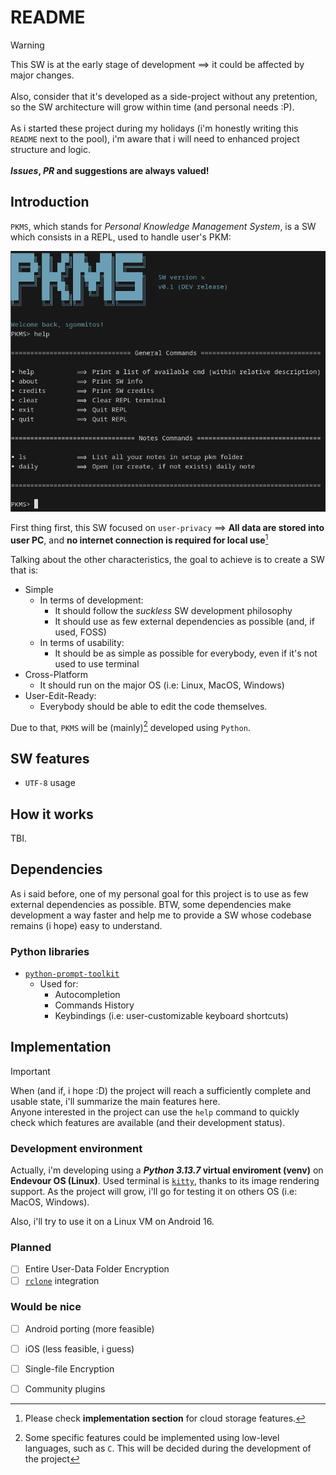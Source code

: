 # README

> [!WARNING] 
> This SW is at the early stage of development ⟹ it could be affected by major changes. <br/><br/>
> Also, consider that it's developed as a side-project without any pretention, so the SW architecture will grow within time (and personal needs :P). <br/><br/>
> As i started these project during my holidays (i'm honestly writing this `README` next to the pool), i'm aware that i will need to enhanced project structure and logic. <br/><br/>
> ***Issues*, *PR* and suggestions are always valued!**

## Introduction

`PKMS`, which stands for *Personal Knowledge Management System*, is a SW which consists in a REPL, used to handle user's PKM:

![](docs/imgs/poc.png)

First thing first, this SW focused on `user-privacy` ⟹ **All data are stored into user PC**, and **no internet connection is required for local use**[^1] 

Talking about the other characteristics, the goal to achieve is to create a SW that is:

- Simple 
    - In terms of development: 
        - It should follow the *suckless* SW development philosophy
        - It should use as few external dependencies as possible (and, if used, FOSS)
    - In terms of usability: 
        - It should be as simple as possible for everybody, even if it's not used to use terminal
- Cross-Platform
    - It should run on the major OS (i.e: Linux, MacOS, Windows)
- User-Edit-Ready:
    - Everybody should be able to edit the code themselves. 

Due to that, `PKMS` will be (mainly)[^2] developed using `Python`.

## SW features

- `UTF-8` usage 

## How it works

TBI.

## Dependencies

As i said before, one of my personal goal for this project is to use as few external dependencies as possible.
BTW, some dependencies make development a way faster and help me to provide a SW whose codebase remains (i hope) easy to understand.

### Python libraries

- [`python-prompt-toolkit`](https://github.com/prompt-toolkit/python-prompt-toolkit)
    - Used for:
        - Autocompletion
        - Commands History
        - Keybindings (i.e: user-customizable keyboard shortcuts)

## Implementation

> [!IMPORTANT]
> When (and if, i hope :D) the project will reach a sufficiently complete and usable state, i'll summarize the main features here. <br/>
> Anyone interested in the project can use the `help` command to quickly check which features are available (and their development status).

### Development environment

Actually, i'm developing using a ***Python 3.13.7* virtual enviroment (venv)** on **Endevour OS (Linux)**. Used terminal is [`kitty`](https://sw.kovidgoyal.net/kitty/), thanks to its image rendering support.
As the project will grow, i'll go for testing it on others OS (i.e: MacOS, Windows).

Also, i'll try to use it on a Linux VM on Android 16.

### Planned

- [ ] Entire User-Data Folder Encryption
- [ ] [`rclone`](https://rclone.org/) integration

### Would be nice

- [ ] Android porting (more feasible)
- [ ] iOS (less feasible, i guess)
- [ ] Single-file Encryption
- [ ] Community plugins
 

[^1]: Please check **implementation section** for cloud storage features.
[^2]: Some specific features could be implemented using low-level languages, such as `C`. This will be decided during the development of the project
